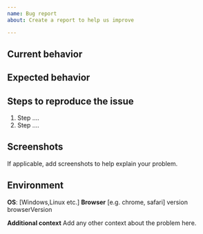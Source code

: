 ```yaml
---
name: Bug report
about: Create a report to help us improve

---
```


<!--
Describe the bug
-->


## Current behavior
<!-- Describe how the issue manifests. -->


## Expected behavior
<!-- Describe what is the expected behaviour. -->


## Steps to reproduce the issue
<!--Please provide the steps to reproduce the bug -->

1. Step ....
2. Step ....


## Screenshots
If applicable, add screenshots to help explain your problem.

## Environment

**OS**: [Windows,Linux etc.]
**Browser** [e.g. chrome, safari] version browserVersion

**Additional context**
Add any other context about the problem here.
